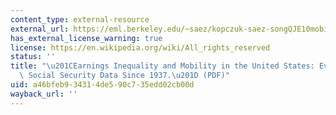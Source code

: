 ```yaml
---
content_type: external-resource
external_url: https://eml.berkeley.edu/~saez/kopczuk-saez-songQJE10mobility.pdf
has_external_license_warning: true
license: https://en.wikipedia.org/wiki/All_rights_reserved
status: ''
title: "\u201CEarnings Inequality and Mobility in the United States: Evidence from\
  \ Social Security Data Since 1937.\u201D (PDF)"
uid: a46bfeb9-3431-4de5-90c7-35edd02cb00d
wayback_url: ''
---
```

